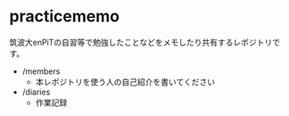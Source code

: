 # practicememo

筑波大enPiTの自習等で勉強したことなどをメモしたり共有するレポジトリです。

* /members
	* 本レポジトリを使う人の自己紹介を書いてください
* /diaries
   * 作業記録  	

